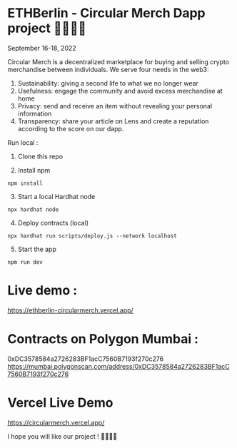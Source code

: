 # ETHBerlin - Circular Merch Dapp project 👚👔👕👖

September 16-18, 2022


Circular Merch is a decentralized marketplace for buying and selling crypto merchandise between individuals.
We serve four needs in the web3:

1. Sustainability: giving a second life to what we no longer wear
2. Usefulness: engage the community and avoid excess merchandise at home
3. Privacy: send and receive an item without revealing your personal information
4. Transparency: share your article on Lens and create a reputation according to the score on our dapp.

Run local :

1. Clone this repo

2. Install npm 
```shell
npm install
```
3. Start a local Hardhat node

```shell
npx hardhat node
```
4. Deploy contracts (local)
```shell
npx hardhat run scripts/deploy.js --network localhost
```
5. Start the app
```shell
npm run dev
```
# Live demo : 
https://ethberlin-circularmerch.vercel.app/

# Contracts on Polygon Mumbai :
0xDC3578584a2726283BF1acC7560B7193f270c276
https://mumbai.polygonscan.com/address/0xDC3578584a2726283BF1acC7560B7193f270c276

# Vercel Live Demo
https://circularmerch.vercel.app/

I hope you will like our project ! 👚👔👕👖
